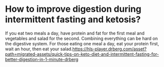 # How to improve digestion during intermittent fasting and ketosis?

If you eat two meals a day, have protein and fat for the first meal and vegetables and salad for the second. Combining everything can be hard on the digestive system. For those eating one meal a day, eat your protein first, wait an hour, then eat your salad.https://hls-player.drberg.com/asset?path=migrated-assets/quick-tips-on-keto-diet-and-intermittent-fasting-for-better-digestion-in-1-minute-drberg